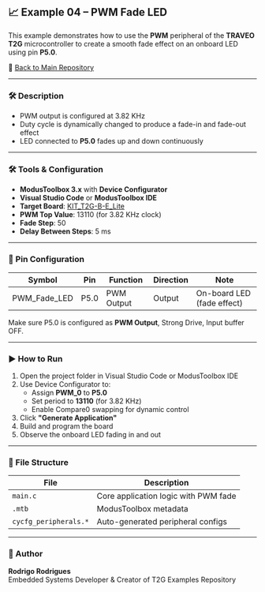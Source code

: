 ## 📈 Example 04 – PWM Fade LED

This example demonstrates how to use the **PWM** peripheral of the **TRAVEO T2G** microcontroller to create a smooth fade effect on an onboard LED using pin **P5.0**.

🔗 [Back to Main Repository](https://github.com/rodrigort/Examples_TRAVEO_T2G)

---

### 🛠️ Description

- PWM output is configured at 3.82 KHz
- Duty cycle is dynamically changed to produce a fade-in and fade-out effect
- LED connected to **P5.0** fades up and down continuously

---

### 🛠️ Tools & Configuration

- **ModusToolbox 3.x** with **Device Configurator**
- **Visual Studio Code** or **ModusToolbox IDE**
- **Target Board**: [KIT_T2G-B-E_Lite](https://www.infineon.com/cms/en/product/evaluation-boards/kit_t2g-b-e_lite/)
- **PWM Top Value**: 13110 (for 3.82 KHz clock)
- **Fade Step**: 50
- **Delay Between Steps**: 5 ms

---

### 📍 Pin Configuration

| Symbol     | Pin   | Function   | Direction | Note                         |
|------------|-------|------------|-----------|------------------------------|
|PWM_Fade_LED| P5.0  | PWM Output | Output    | On-board LED (fade effect)  |

Make sure P5.0 is configured as **PWM Output**, Strong Drive, Input buffer OFF.

---

### ▶️ How to Run

1. Open the project folder in Visual Studio Code or ModusToolbox IDE
2. Use Device Configurator to:
   - Assign **PWM_0** to **P5.0**
   - Set period to **13110** (for  3.82 KHz)
   - Enable Compare0 swapping for dynamic control
3. Click **"Generate Application"**
4. Build and program the board
5. Observe the onboard LED fading in and out

---

### 📂 File Structure

| File                  | Description                              |
|-----------------------|------------------------------------------|
| `main.c`              | Core application logic with PWM fade     |
| `.mtb`                | ModusToolbox metadata                    |
| `cycfg_peripherals.*` | Auto-generated peripheral configs        |

---

### 👤 Author

**Rodrigo Rodrigues**  
Embedded Systems Developer & Creator of T2G Examples Repository
